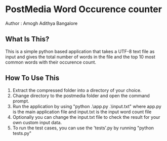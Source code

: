 PostMedia Word Occurence counter
==============================
Author : Amogh Adithya Bangalore

What Is This?
-------------
This is a simple python based application that takes a UTF-8 text file as input and gives the total number
of words in the file and the top 10 most common words with their occurence count.



How To Use This
---------------

1. Extract the compressed folder into a directory of your choice.
2. Change directory to the postmedia folder and open the command prompt.
3. Run the application by using "python .\app.py .\input.txt"  where app.py is the main application file and input.txt is the input word count file
4. Optionally you can change the input.txt file to check the result for your own custom input data.
5. To run the test cases, you can use the 'tests'.py by running "python tests.py"
